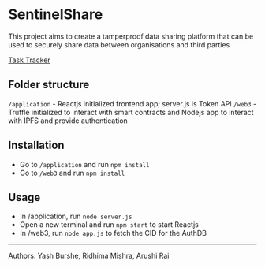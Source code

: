 # SentinelShare

This project aims to create a tamperproof data sharing platform that can be used to securely share data between organisations and third parties

[Task Tracker](http://bit.ly/TaskTracker_SentinelShare)

## Folder structure

`/application` - Reactjs initialized frontend app; server.js is Token API
`/web3` - Truffle initialized to interact with smart contracts and Nodejs app to interact with IPFS and provide authentication

## Installation

- Go to `/application` and run `npm install`
- Go to `/web3` and run `npm install`

## Usage

- In /application, run `node server.js`
- Open a new terminal and run `npm start` to start Reactjs
- In /web3, run `node app.js` to fetch the CID for the AuthDB

---

Authors: Yash Burshe, Ridhima Mishra, Arushi Rai
